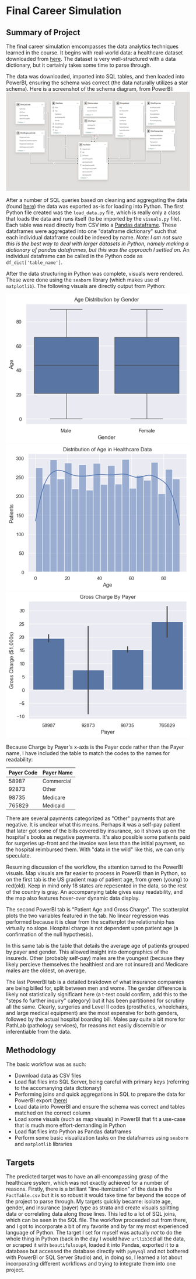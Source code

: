# Final Career Simulation

## Summary of Project

The final career simulation emcompasses the data analytics techniques learned in the course. It begins with real-world data: a healthcare dataset downloaded from [here](https://www.kaggle.com/datasets/tomaslui/healthcare-dataset). The dataset is very well-structured with a data dictionary, but it certainly takes some time to parse through.

The data was downloaded, imported into SQL tables, and then loaded into PowerBI, ensuring the schema was correct (the data naturally utilizes a star schema). Here is a screenshot of the schema diagram, from PowerBI:
![Schema](./star-schema-final-career-simulation.png)

After a number of SQL queries based on cleaning and aggregating the data (found [here](./SQL/queries.sql)) the data was exported as-is for loading into Python. The first Python file created was the `load_data.py` file, which is really only a class that loads the data and runs itself (to be imported by the `visuals.py` file). Each table was read directly from CSV into a [Pandas dataframe](https://pandas.pydata.org/docs/reference/api/pandas.DataFrame.html#pandas.DataFrame). These dataframes were aggregated into one "dataframe dictionary" such that each individual dataframe could be indexed by name. *Note: I am not sure this is the best way to deal with larger datasets in Python, namely making a dictionary of pandas dataframes, but this was the approach I settled on.* An individual dataframe can be called in the Python code as `df_dict['table_name']`.

After the data structuring in Python was complete, visuals were rendered. These were done using the `seaborn` library (which makes use of `matplotlib`). The following visuals are directly output from Python:

![Age Distribution](./Python/Visuals/age-boxplot.png)
![Age Boxplot](./Python/Visuals/age-distribution.png)
![Charge By Payer](./Python/Visuals/charge-by-payer.png)

Because Charge by Payer's x-axis is the Payer code rather than the Payer name, I have included the table to match the codes to the names for readability:

| Payer Code | Payer Name |
| ---------- | ---------- |
| 58987      | Commercial |
| 92873      | Other      |
| 98735      | Medicare   |
| 765829     | Medicaid   |

There are several payments categorized as "Other" payments that are negative. It is unclear what this means. Perhaps it was a self-pay patient that later got some of the bills covered by insurance, so it shows up on the hospital's books as negative payments. It's also possible some patients paid for surgeries up-front and the invoice was less than the initial payment, so the hospital reimbursed them. With "data in the wild" like this, we can only speculate.

Resuming discussion of the workflow, the attention turned to the PowerBI visuals. Map visuals are far easier to process in PowerBI than in Python, so on the first tab is the US gradient map of patient age, from green (young) to red(old). Keep in mind only 18 states are repesented in the data, so the rest of the country is gray. An accompanying table gives easy readability, and the map also features hover-over dynamic data display.

The second PowerBI tab is "Patient Age and Gross Charge". The scatterplot plots the two variables featured in the tab. No linear regression was performed because it is clear from the scatterplot the relationship has virtually no slope. Hospital charge is not dependent upon patient age (a confirmation of the null hypothesis).

In this same tab is the table that details the average age of patients grouped by payer and gender. This allowed insight into demographics of the insureds. Other (probably self-pay) males are the youngest (because they likely percieve themselves the healthiest and are not insured) and Medicare males are the oldest, on average.

The last PowerBI tab is a detailed brakdown of what insurance companies are being billed for, split between men and wome. The gender difference is likely not statistically significant here (a t-test could confirm, add this to the "steps fo further inquiry" category) but it has been partitioned for scrutiny all the same. Clearly, surgeries and Level II codes (prosthetics, wheelchairs, and large medical equipment) are the most expensive for both genders, followed by the actual hospital boarding bill. Males pay quite a bit more for PathLab (pathology services), for reasons not easily discernible or inferentiable from the data.

## Methodology

The basic workflow was as such:

- Download data as CSV files
- Load flat files into SQL Server, being careful with primary keys (referring to the accomanying data dictionary)
- Performing joins and quick aggregations in SQL to prepare the data for PowerBI export ([here](./SQL/queries.sql))
- Load data into PowerBI and ensure the schema was correct and tables matched on the correct column
- Load some visuals (such as map visuals) in PowerBI that fit a use-case that is much more effort-demanding in Python
- Load flat files into Python as Pandas dataframes
- Perform some basic visualization tasks on the dataframes using `seaborn` and `matplotlib` libraries

## Targets

The predicted target was to have an all-encompassing grasp of the healthcare system, which was not exactly achieved for a number of reasons. Firstly, there is a brilliant "line-itemization" of the data in the `FactTable.csv` but it is so robust it would take time far beyond the scope of the project to parse through. My targets quickly became: isolate age, gender, and insurance (payer) type as strata and create visuals splitting data or correlating data along those lines. This led to a lot of SQL joins, which can be seen in the SQL file. The workflow proceeded out from there, and I got to incorporate a bit of my favorite and by far my most experienced language of Python. The target I set for myself was actually *not* to do the whole thing in Python (back in the day I would have `urllib3`ed all the data, or scraped it with `beautifulsoup4`, loaded it into Pandas, exported it to a database but accessed the database directly with `pymysql` and not bothered with PowerBI or SQL Server Studio) and, in doing so, I learned a lot about incorporating different workflows and trying to integrate them into one project.

